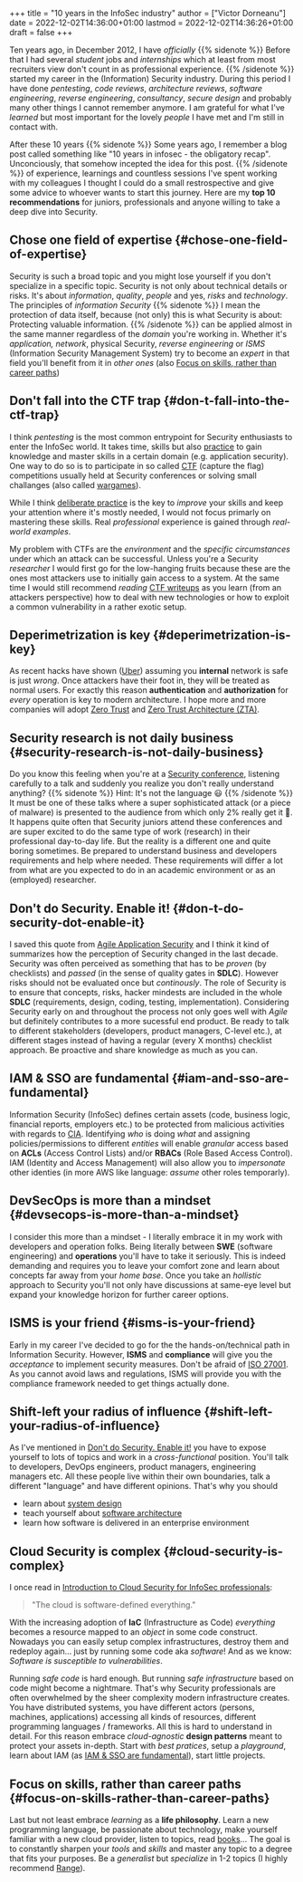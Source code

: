 +++
title = "10 years in the InfoSec industry"
author = ["Victor Dorneanu"]
date = 2022-12-02T14:36:00+01:00
lastmod = 2022-12-02T14:36:26+01:00
draft = false
+++

Ten years ago, in December 2012, I have _officially_
{{% sidenote %}}
Before that I had several _student_ jobs and _internships_ which at least
from most recruiters view don't count in as professional experience.
{{% /sidenote %}} started my career in the (Information) Security industry. During this period I
have done _pentesting_, _code reviews_, _architecture reviews_, _software engineering_,
_reverse engineering_, _consultancy_, _secure design_ and probably many other things I
cannot remember anymore. I am grateful for what I've _learned_ but most important
for the lovely _people_ I have met and I'm still in contact with.

After these 10 years
{{% sidenote %}}
Some years ago, I remember a blog post called something like "10 years in infosec - the
obligatory recap". Unconciously, that somehow incepted the idea for this post.
{{% /sidenote %}} of experience, learnings and countless sessions I've spent working with my colleagues I
thought I could do a small restrospective and give some advice to whoever wants to start
this journey. Here are my **top 10 recommendations** for juniors, professionals and anyone
willing to take a deep dive into Security.


## Chose one field of expertise {#chose-one-field-of-expertise}

Security is such a broad topic and you might lose yourself if you don't specialize in a
specific topic. Security is not only about technical details or risks. It's about
_information_, _quality_, _people_ and yes, _risks_ and _technology_. The principles of _information
Security_
{{% sidenote %}}
I mean the protection of data itself, because (not only) this is what Security is about:
Protecting valuable information.
{{% /sidenote %}} can be applied almost in the same manner regardless of the _domain_ you're working in.
Whether it's _application,_ _network_, physical Security, _reverse engineering_ or _ISMS_
(Information Security Management System) try to become an _expert_ in that field you'll
benefit from it in _other ones_ (also [Focus on skills, rather than career paths](#focus-on-skills-rather-than-career-paths))


## Don't fall into the CTF trap {#don-t-fall-into-the-ctf-trap}

I think _pentesting_ is the most common entrypoint for Security enthusiasts to
enter the InfoSec world. It takes time, skills but also
[practice](https://brainfck.org/t/deliberate-practice) to gain knowledge and master skills
in a certain domain (e.g. application security). One way to do so is to
participate in so called [CTF](/tags/ctf) (capture the flag) competitions usually held at
Security conferences or solving small challanges (also called [wargames](/tags/wargames)).

While I think [deliberate practice](https://brainfck.org/t/deliberate-practice) is the key
to _improve_ your skills and keep your attention where it's mostly needed, I would
not focus primarly on mastering these skills. Real _professional_ experience is
gained through _real-world examples_.

My problem with CTFs are the _environment_ and the _specific circumstances_ under which
an attack can be successful. Unless you're a Security _researcher_ I would first
go for the low-hanging fruits because these are the ones most attackers use to
initially gain access to a system. At the same time I would still recommend
_reading_ [CTF writeups](https://github.com/topics/ctf-writeups)  as you learn (from an attackers perspective) how to
deal with new technologies or how to exploit a common vulnerability in a rather
exotic setup.


## Deperimetrization is key {#deperimetrization-is-key}

As recent hacks have shown ([Uber](https://www.nytimes.com/2022/09/26/opinion/uber-hack-data.html)) assuming you **internal** network is safe is just _wrong_.
Once attackers have their foot in, they will be treated as normal users. For exactly this
reason **authentication** and **authorization** for _every_ operation is key to modern architecture.
I hope more and more companies will adopt [Zero Trust](https://brainfck.org/t/zero-trust) and [Zero
Trust Architecture (ZTA)](https://nvlpubs.nist.gov/nistpubs/SpecialPublications/NIST.SP.800-207.pdf).


## Security research is not daily business {#security-research-is-not-daily-business}

Do you know this feeling when you're at a [Security conference](https://blog.dornea.nu/tags/events/), listening carefully to a
talk and suddenly you realize you don't really understand anything?
{{% sidenote %}}
Hint: It's not the language 😃
{{% /sidenote %}} It must be one of these talks where a super sophisticated attack (or a piece of malware)
is presented to the audience from which only 2% really get it 🙈. It happens quite often
that Security juniors attend these conferences and are super excited to do the same type
of work (research) in their professional day-to-day life. But the reality is a different
one and quite boring sometimes. Be prepared to understand business and developers
requirements and help where needed. These requirements will differ a lot from what are you
expected to do in an academic environment or as an (employed) researcher.


## Don't do Security. Enable it! {#don-t-do-security-dot-enable-it}

I saved this quote from [Agile Application Security](https://brainfck.org/book/agile-application-security) and I think it kind of summarizes how the perception of Security changed in
the last decade. Security was often perceived as something that has to be _proven_ (by
checklists) and _passed_ (in the sense of quality gates in **SDLC**). However risks should not
be evaluated once but _continously_. The role of Security is to ensure that concepts, risks,
hacker mindests are included in the whole **SDLC** (requirements, design, coding, testing,
implementation). Considering Security early on and throughout the process not only goes
well with _Agile_ but definitely contributes to a more sucessful end product. Be ready to
talk to different stakeholders (developers, product managers, C-level etc.), at different
stages instead of having a regular (every X months) checklist approach. Be proactive and
share knowledge as much as you can.


## IAM &amp; SSO are fundamental {#iam-and-sso-are-fundamental}

Information Security (InfoSec) defines certain assets (code, business logic, financial
reports, employers etc.) to be protected from malicious activities with regards to
[CIA](https://brainfck.org/t/cia). Identifying _who_ is doing _what_ and assigning policies/permissions
to different _entities_ will enable _granular_ access based on **ACLs** (Access Control Lists)
and/or **RBACs** (Role Based Access Control). IAM (Identity and Access Management) will also
allow you to _impersonate_ other identies (in more AWS like language: _assume_ other roles
temporarly).


## DevSecOps is more than a mindset {#devsecops-is-more-than-a-mindset}

I consider this more than a mindset - I literally embrace it in my work with developers
and operation folks. Being literally between **SWE** (software engineering) and **operations**
you'll have to take it seriously. This is indeed demanding and requires you to leave your
comfort zone and learn about concepts far away from your _home base_. Once you take an
_hollistic_ approach to Security you'll not only have discussions at same-eye level but
expand your knowledge horizon for further career options.


## ISMS is your friend {#isms-is-your-friend}

Early in my career I've decided to go for the the hands-on/technical path in Information
Security. However, **ISMS** and **compliance** will give you the _acceptance_ to implement security
measures. Don't be afraid of [ISO 27001](https://www.iso.org/isoiec-27001-information-security.html). As you cannot avoid laws and regulations, ISMS
will provide you with the compliance framework needed to get things actually done.


## Shift-left your radius of influence {#shift-left-your-radius-of-influence}

As I've mentioned in [Don't do Security. Enable it!](#don-t-do-security-dot-enable-it) you have to expose yourself to lots of
topics and work in a _cross-functional_ position. You'll talk to developers, DevOps
engineers, product managers, engineering managers etc. All these people live within their
own boundaries, talk a different "language" and have different opinions. That's why you
should

-   learn about [system design](https://brainfck.org/t/system-design)
-   teach yourself about [software architecture](https://brainfck.org/t/software-architecture)
-   learn how software is delivered in an enterprise environment


## Cloud Security is complex {#cloud-security-is-complex}

I once read in [Introduction to Cloud Security for InfoSec professionals](https://www.fugue.co/blog/an-introduction-to-cloud-security-for-infosec-professionals):

> "The cloud is software-defined everything."

With the increasing adoption of **IaC** (Infrastructure as Code) _everything_ becomes a resource
mapped to an _object_ in some code construct. Nowadays you can easily setup complex
infrastructures, destroy them and redeploy again... just by running some code aka
_software_! And as we know: _Software is susceptible to vulnerabilities_.

Running _safe code_ is hard enough. But running _safe infrastructure_ based on code might
become a nightmare. That's why Security professionals are often overwhelmed by the sheer
complexity modern infrastructure creates. You have distributed systems, you have different
actors (persons, machines, applications) accessing all kinds of resources, different
programming languages / frameworks. All this is hard to understand in detail. For this
reason embrace _cloud-agnostic_ **design patterns** meant to protect your assets in-depth. Start
with _best pratices_, setup a _playground_, learn about IAM (as [IAM &amp; SSO are fundamental](#iam-and-sso-are-fundamental)),
start little projects.


## Focus on skills, rather than career paths {#focus-on-skills-rather-than-career-paths}

Last but not least embrace _learning_ as a **life philosophy**. Learn a new programming
language, be passionate about technology, make yourself familiar with a new cloud
provider, listen to topics, read [books](https://brainfck.org/books/)... The goal is to constantly sharpen your _tools_ and
_skills_ and master any topic to a degree that fits your purposes. Be a _generalist_ but
_specialize_ in 1-2 topics (I highly recommend [Range](https://brainfck.org/book/range)).
